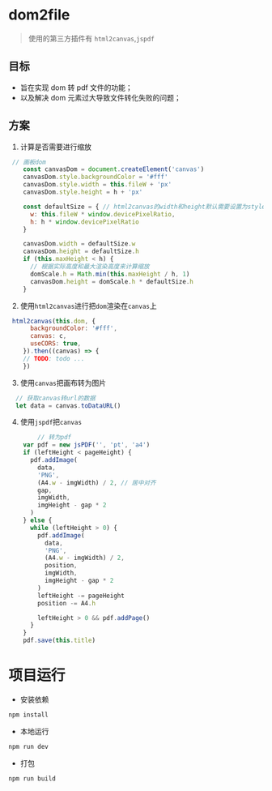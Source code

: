 # dom2file



> 使用的第三方插件有 `html2canvas`,`jspdf`



## 目标

- 旨在实现 dom 转 pdf 文件的功能；
- 以及解决 dom 元素过大导致文件转化失败的问题；



## 方案

1. 计算是否需要进行缩放

```js
 // 画板dom
    const canvasDom = document.createElement('canvas')
    canvasDom.style.backgroundColor = '#fff'
    canvasDom.style.width = this.fileW + 'px'
    canvasDom.style.height = h + 'px'

    const defaultSize = { // html2canvas的width和height默认需要设置为style.width .height的window.devicePixelRatio倍
      w: this.fileW * window.devicePixelRatio,
      h: h * window.devicePixelRatio
    }

    canvasDom.width = defaultSize.w
    canvasDom.height = defaultSize.h
    if (this.maxHeight < h) {
      // 根据实际高度和最大渲染高度来计算缩放
      domScale.h = Math.min(this.maxHeight / h, 1)
      canvasDom.height = domScale.h * defaultSize.h
    }
```





2. 使用`html2canvas`进行把`dom`渲染在`canvas`上

```js
 html2canvas(this.dom, {
      backgroundColor: '#fff',
      canvas: c,
      useCORS: true,
    }).then((canvas) => {
    // TODO: todo ...
    })
```



3. 使用`canvas`把画布转为图片

```js
  // 获取canvas转url的数据
  let data = canvas.toDataURL()   
```



4. 使用`jspdf`把`canvas`

```js
		// 转为pdf
    var pdf = new jsPDF('', 'pt', 'a4')
    if (leftHeight < pageHeight) {
      pdf.addImage(
        data,
        'PNG',
        (A4.w - imgWidth) / 2, // 居中对齐
        gap,
        imgWidth,
        imgHeight - gap * 2
      )
    } else {
      while (leftHeight > 0) {
        pdf.addImage(
          data,
          'PNG',
          (A4.w - imgWidth) / 2,
          position,
          imgWidth,
          imgHeight - gap * 2
        )
        leftHeight -= pageHeight
        position -= A4.h

        leftHeight > 0 && pdf.addPage()
      }
    }
    pdf.save(this.title)
```



# 项目运行

- 安装依赖

```sh
npm install	
```

- 本地运行

```sh
npm run dev
```

- 打包

```sh
npm run build
```
